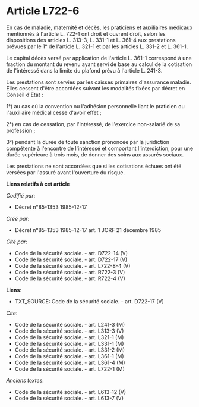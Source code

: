 # Article L722-6

En cas de maladie, maternité et décès, les praticiens et auxiliaires médicaux mentionnés à l'article L. 722-1 ont droit et
ouvrent droit, selon les dispositions des articles L. 313-3, L. 331-1 et L. 361-4 aux prestations prévues par le 1° de
l'article L. 321-1 et par les articles L. 331-2 et L. 361-1. 

Le capital décès versé par application de l'article L. 361-1 correspond à une fraction du montant du revenu ayant servi de
base au calcul de la cotisation de l'intéressé dans la limite du plafond prévu à l'article L. 241-3. 

Les prestations sont servies par les caisses primaires d'assurance maladie. Elles cessent d'être accordées suivant les
modalités fixées par décret en Conseil d'Etat :

1°) au cas où la convention ou l'adhésion personnelle liant le praticien ou l'auxiliaire médical cesse d'avoir effet ; 

2°) en cas de cessation, par l'intéressé, de l'exercice non-salarié de sa profession ; 

3°) pendant la durée de toute sanction prononcée par la juridiction compétente à l'encontre de l'intéressé et comportant
l'interdiction, pour une durée supérieure à trois mois, de donner des soins aux assurés sociaux. 

Les prestations ne sont accordées que si les cotisations échues ont été versées par l'assuré avant l'ouverture du risque.

**Liens relatifs à cet article**

_Codifié par_:

  - Décret n°85-1353 1985-12-17

_Créé par_:

  - Décret n°85-1353 1985-12-17 art. 1 JORF 21 décembre 1985

_Cité par_:

  - Code de la sécurité sociale. - art. D722-14 (V)
  - Code de la sécurité sociale. - art. D722-17 (V)
  - Code de la sécurité sociale. - art. L722-8-4 (V)
  - Code de la sécurité sociale. - art. R722-3 (V)
  - Code de la sécurité sociale. - art. R722-4 (V)

**Liens**:

  - TXT_SOURCE: Code de la sécurité sociale. - art. D722-17 (V)

_Cite_:

  - Code de la sécurité sociale. - art. L241-3 (M)
  - Code de la sécurité sociale. - art. L313-3 (V)
  - Code de la sécurité sociale. - art. L321-1 (M)
  - Code de la sécurité sociale. - art. L331-1 (M)
  - Code de la sécurité sociale. - art. L331-2 (M)
  - Code de la sécurité sociale. - art. L361-1 (M)
  - Code de la sécurité sociale. - art. L361-4 (M)
  - Code de la sécurité sociale. - art. L722-1 (M)

_Anciens textes_:

  - Code de la sécurité sociale. - art. L613-12 (V)
  - Code de la sécurité sociale. - art. L613-7 (V)
